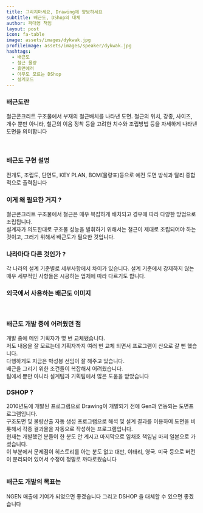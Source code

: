 ```yaml
---
title: 그리지마세요, Drawing에 양보하세요
subtitle: 배근도, DShop의 대체
author: 곽대영 책임
layout: post
icon: fa-table
image: assets/images/dykwak.jpg
profileimage: assets/images/speaker/dykwak.jpg
hashtags: 
  - 배근도
  - 철근 물량
  - 휴먼에러
  - 아무도 모르는 DShop
  - 설계코드
---
```


### 배근도란
철근콘크리트 구조물에서 부재의 철근배치를 나타낸 도면. 철근의 위치, 강종, 사이즈, 개수 뿐만 아니라, 철근의 이음 정착 등을 고려한 치수와 조립방법 등을 자세하게 나타낸 도면을 의미합니다

<span class="image centered"><img src="{{ 'assets/images/post/dykwak/pic_01.png' | relative_url }}" alt="" /></span>
<span class="image centered"><img src="{{ 'assets/images/post/dykwak/pic_02.png' | relative_url }}" alt="" /></span>

### 배근도 구현 설명
전개도, 조립도, 단면도, KEY PLAN, BOM(물량표)등으로 예전 도면 방식과 달리 종합적으로 출력됩니다
<span class="image centered"><img src="{{ 'assets/images/post/dykwak/pic_06.gif' | relative_url }}" alt="" /></span>
<span class="image centered"><img src="{{ 'assets/images/post/dykwak/pic_07.png' | relative_url }}" alt="" /></span>

### 이게 왜 필요한 거지 ?
철근콘크리트 구조물에서 철근은 매우 복잡하게 배치되고 경우에 따라 다양한 방법으로 조립됩니다.<br> 
설계자가 의도한대로 구조물 성능을 발휘하기 위해서는 철근이 제대로 조립되어야 하는 것이고, 그러기 위해서 배근도가 필요한 것입니다. 

### 나라마다 다른 것인가 ?
각 나라의 설계 기준별로 세부사항에서 차이가 있습니다. 설계 기준에서 강제하지 않는 매우 세부적인 사항들은 시공하는 업체에 따라 다르기도 합니다.

### 외국에서 사용하는 배근도 이미지

<span class="image centered"><img src="{{ 'assets/images/post/dykwak/pic_03.png' | relative_url }}" alt="" /></span>
<span class="image centered"><img src="{{ 'assets/images/post/dykwak/pic_04.png' | relative_url }}" alt="" /></span>

### 배근도 개발 중에 어려웠던 점 
개발 중에 메인 기획자가 몇 번 교체됐습니다.<br> 
저도 내용을 잘 모르는데 기획자까지 여러 번 교체 되면서 프로그램이 산으로 갈 뻔 했습니다.<br>
다행하게도 지금은 박성봉 선임이 잘 해주고 있습니다.<br>
배근을 그리기 위한 조건들이 복잡해서 어려웠습니다.<br>
팀에서 뿐만 아니라 설계팀과 기획팀에서 많은 도움을 받았습니다

### DSHOP ?
2010년도에 개발된 프로그램으로 Drawing이 개발되기 전에 Gen과 연동되는 도면프로그램입니다.<br>
구조도면 및 물량산출 자동 생성 프로그램으로 해석 및 설계 결과를 이용하여 도면을 비롯해서 각종 결과물을 자동으로 작성하는 프로그램입니다.<br>
현재는 개발했던 분들이 한 분도 안 계시고 마지막으로 임채호 책임님 마저 일본으로 가셨습니다.<br>
이 부분에서 문제점이 히스토리를 아는 분도 없고 대만, 이태리, 영국. 미국 등으로 버전이 분리되어 있어서 수정이 정말로 까다로웠습니다

<span class="image centered"><img src="{{ 'assets/images/post/dykwak/pic_05.png' | relative_url }}" alt="" /></span>

### 배근도 개발의 목표는 
NGEN 매출에 기여가 되었으면 좋겠습니다 그리고 DSHOP 을 대체할 수 있으면 좋겠습니다